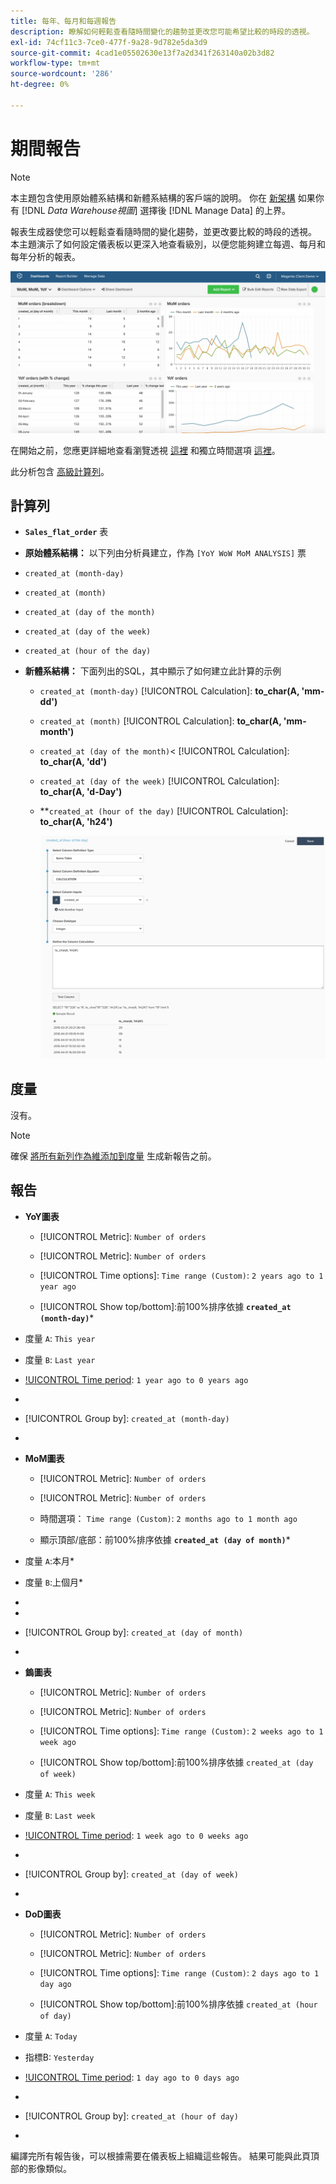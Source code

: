 ```yaml
---
title: 每年、每月和每週報告
description: 瞭解如何輕鬆查看隨時間變化的趨勢並更改您可能希望比較的時段的透視。
exl-id: 74cf11c3-7ce0-477f-9a28-9d782e5da3d9
source-git-commit: 4cad1e05502630e13f7a2d341f263140a02b3d82
workflow-type: tm+mt
source-wordcount: '286'
ht-degree: 0%

---
```


# 期間報告

>[!NOTE]
>
>本主題包含使用原始體系結構和新體系結構的客戶端的說明。 你在 [新架構](../../administrator/account-management/new-architecture.md) 如果你有 [!DNL _Data Warehouse視圖_] 選擇後 [!DNL Manage Data] 的上界。

報表生成器使您可以輕鬆查看隨時間的變化趨勢，並更改要比較的時段的透視。 本主題演示了如何設定儀表板以更深入地查看級別，以便您能夠建立每週、每月和每年分析的報表。

![](../../assets/Wow__mom__yoy.png)

在開始之前，您應更詳細地查看瀏覽透視 [這裡](../../tutorials/using-visual-report-builder.md) 和獨立時間選項 [這裡](../../tutorials/time-options-visual-rpt-bldr.md)。

此分析包含 [高級計算列](../data-warehouse-mgr/adv-calc-columns.md)。

## 計算列

* **`Sales_flat_order`** 表
* **原始體系結構：** 以下列由分析員建立，作為 `[YoY WoW MoM ANALYSIS]` 票
* `created_at (month-day)`
* `created_at (month)`
* `created_at (day of the month)`
* `created_at (day of the week)`
* `created_at (hour of the day)`

* **新體系結構：** 下面列出的SQL，其中顯示了如何建立此計算的示例
   * `created_at (month-day)` [!UICONTROL Calculation]: **to_char(A, &#39;mm-dd&#39;)**
   * `created_at (month)` [!UICONTROL Calculation]: **to_char(A, &#39;mm-month&#39;)**
   * `created_at (day of the month)`&lt; [!UICONTROL Calculation]: **to_char(A, &#39;dd&#39;)**
   * `created_at (day of the week)` [!UICONTROL Calculation]: **to_char(A, &#39;d-Day&#39;)**
   * **`created_at (hour of the day)` [!UICONTROL Calculation]: **to_char(A, &#39;h24&#39;)**

      ![](../../assets/new-arch-create-calc.png)

## 度量

沒有。

>[!NOTE]
>
>確保 [將所有新列作為維添加到度量](../data-warehouse-mgr/manage-data-dimensions-metrics.md) 生成新報告之前。

## 報告

* **YoY圖表**
   * [!UICONTROL Metric]: `Number of orders`

   * [!UICONTROL Metric]: `Number of orders`
   * [!UICONTROL Time options]: `Time range (Custom)`: `2 years ago to 1 year ago`

   * [!UICONTROL Show top/bottom]:前100%排序依據 **`created_at (month-day)`***

* 度量 `A`: `This year`
* 度量 `B`: `Last year`
* [!UICONTROL Time period]: `1 year ago to 0 years ago`
* 
   [!UICONTROL Interval]: `None`
* [!UICONTROL Group by]: `created_at (month-day)`
* 
   [!UICONTROL Chart Type]: `Line`

* **MoM圖表**
   * [!UICONTROL Metric]: `Number of orders`

   * [!UICONTROL Metric]: `Number of orders`
   * 時間選項： `Time range (Custom)`: `2 months ago to 1 month ago`

   * 顯示頂部/底部：前100%排序依據 **`created_at (day of month)`***

* 度量 `A`:本月*
* 度量 `B`:上個月*
* [!UICONTROL Time period]:一個月前
* 
   [!UICONTROL Interval]: None
* [!UICONTROL Group by]: `created_at (day of month)`
* 
   [!UICONTROL Chart Type]: Line

* **鎢圖表**
   * [!UICONTROL Metric]: `Number of orders`

   * [!UICONTROL Metric]: `Number of orders`
   * [!UICONTROL Time options]: `Time range (Custom)`: `2 weeks ago to 1 week ago`

   * [!UICONTROL Show top/bottom]:前100%排序依據 `created_at (day of week)`

* 度量 `A`: `This week`
* 度量 `B`: `Last week`
* [!UICONTROL Time period]: `1 week ago to 0 weeks ago`
* 
   [!UICONTROL Interval]: `None`
* [!UICONTROL Group by]: `created_at (day of week)`
* 
   [!UICONTROL Chart Type]: `Line`

* **DoD圖表**
   * [!UICONTROL Metric]: `Number of orders`

   * [!UICONTROL Metric]: `Number of orders`
   * [!UICONTROL Time options]: `Time range (Custom)`: `2 days ago to 1 day ago`

   * [!UICONTROL Show top/bottom]:前100%排序依據 `created_at (hour of day)`

* 度量 `A`: `Today`
* 指標B: `Yesterday`
* [!UICONTROL Time period]: `1 day ago to 0 days ago`
* 
   [!UICONTROL Interval]: `None`
* [!UICONTROL Group by]: `created_at (hour of day)`
* 
   [!UICONTROL Chart Type]: `Line`

編譯完所有報告後，可以根據需要在儀表板上組織這些報告。 結果可能與此頁頂部的影像類似。
